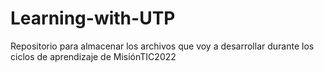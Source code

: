# Learning-with-UTP
Repositorio para almacenar los archivos que voy a desarrollar durante los ciclos de aprendizaje de MisiónTIC2022
